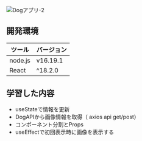 ![Dogアプリ-2](https://github.com/SaTtto-glitch/DogImageApp/assets/111780207/29842a41-0c65-46d5-9164-b49cf0c8d577)

## 開発環境

| ツール  | バージョン |
| ------------- | ------------- |
| node.js  | v16.19.1  |
| React  | ^18.2.0  |　


## 学習した内容
* useStateで情報を更新
* DogAPIから画像情報を取得（ axios api get/post）
* コンポーネント分割とProps
* useEffectで初回表示時に画像を表示する
